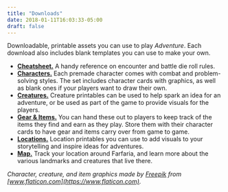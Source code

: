 ```yaml
---
title: "Downloads"
date: 2018-01-11T16:03:33-05:00
draft: false
---
```


Downloadable, printable assets you can use to play *Adventure*. Each download also includes blank templates you can use to make your own.

- **[Cheatsheet.](/downloads/cheatsheet.pdf)** A handy reference on encounter and battle die roll rules.
- **[Characters.](/downloads/characters.pdf)** Each premade character comes with combat and problem-solving styles. The set includes character cards with graphics, as well as blank ones if your players want to draw their own.
- **[Creatures.](/downloads/creatures.pdf)** Creature printables can be used to help spark an idea for an adventure, or be used as part of the game to provide visuals for the players.
- **[Gear & Items.](/downloads/items.pdf)** You can hand these out to players to keep track of the items they find and earn as they play. Store them with their character cards to have gear and items carry over from game to game.
- **[Locations.](/downloads/locations.pdf)** Location printables you can use to add visuals to your storytelling and inspire ideas for adventures.
- **[Map.](/downloads/map.pdf)** Track your location around Farfaria, and learn more about the various landmarks and creatures that live there.

*Character, creature, and item graphics made by [Freepik](https://www.flaticon.com/authors/freepik) from [www.flaticon.com](https://www.flaticon.com).*